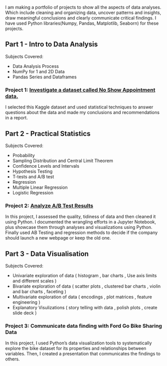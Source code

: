 I am making a portfolio of projects to show all the aspects of data analyses. Which include cleaning and organizing data, uncover patterns and insights, draw meaningful conclusions and clearly communicate critical findings. I have used Python libraries(Numpy, Pandas, Matplotlib, Seaborn) for these projects.

## Part 1 - Intro to Data Analysis
Subjects Covered:

- Data Analysis Process
- NumPy for 1 and 2D Data
- Pandas Series and Dataframes

### Project 1: [Investigate a dataset called No Show Appointment data.](https://github.com/ArijeetB-neu/Data-Analysis-Projects/tree/main/P1-Investigate%20a%20Dataset)
I selected this Kaggle dataset and used statistical techniques to answer questions about the data and made my conclusions and recommendations in a report.

## Part 2 - Practical Statistics
Subjects Covered:

- Probability
- Sampling Distribution and Central Limit Theorem
- Confidence Levels and Intervals
- Hypothesis Testing
- T-tests and A/B test
- Regression
- Multiple Linear Regression
- Logistic Regression
### Project 2: [Analyze A/B Test Results](https://github.com/ArijeetB-neu/Data-Analysis-Projects/tree/main/P2-Analyze%20A-B%20Test%20Results)
In this project, I assessed the quality, tidiness of data and then cleaned it using Python. I documented the wrangling efforts in a Jupyter Notebook, plus showcase them through analyses and visualizations using Python. Finally used AB Testing and regression methods to decide if the company should launch a new webpage or keep the old one.

## Part 3 - Data Visualisation
Subjects Covered:

- Univariate exploration of data ( histogram , bar charts , Use axis limits and different scales )
- Bivariate exploration of data ( scatter plots , clustered bar charts , violin and bar charts , faceting )
- Multivariate exploration of data ( encodings , plot matrices , feature engineering )
- Explanatory Visulizations ( story telling with data , polish plots , create slide deck )

### Project 3: Communicate data finding with Ford Go Bike Sharing Data
In this project, I used Python’s data visualization tools to systematically explore the bike dataset for its properties and relationships between variables. Then, I created a presentation that communicates the findings to others.
